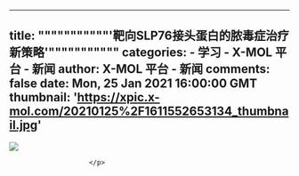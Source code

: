 
---
title: """""""""""'靶向SLP76接头蛋白的脓毒症治疗新策略'"""""""""""
categories: 
    - 学习
    - X-MOL 平台 - 新闻
author: X-MOL 平台 - 新闻
comments: false
date: Mon, 25 Jan 2021 16:00:00 GMT
thumbnail: 'https://xpic.x-mol.com/20210125%2F1611552653134_thumbnail.jpg'
---

<div>   
<p><img src="https://xpic.x-mol.com/20210125%2F1611552653134_thumbnail.jpg" referrerpolicy="no-referrer"></p><p>
                            
                                
                                
                                    
                                
                            
                        </p>  
</div>
            
